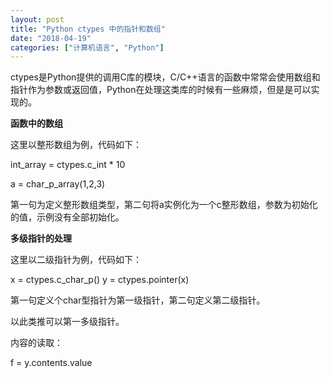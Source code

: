 ```yaml
---
layout: post
title: "Python ctypes 中的指针和数组"
date: "2018-04-19"
categories: ["计算机语言", "Python"]
---
```


ctypes是Python提供的调用C库的模块，C/C++语言的函数中常常会使用数组和指针作为参数或返回值，Python在处理这类库的时候有一些麻烦，但是是可以实现的。

**函数中的数组**

这里以整形数组为例，代码如下：

int\_array \= ctypes.c\_int \* 10

a \= char\_p\_array(1,2,3)

第一句为定义整形数组类型，第二句将a实例化为一个c整形数组，参数为初始化的值，示例没有全部初始化。

**多级指针的处理**

这里以二级指针为例，代码如下：

x \= ctypes.c\_char\_p() y \= ctypes.pointer(x)

第一句定义个char型指针为第一级指针，第二句定义第二级指针。

以此类推可以第一多级指针。

内容的读取：

f \= y.contents.value
